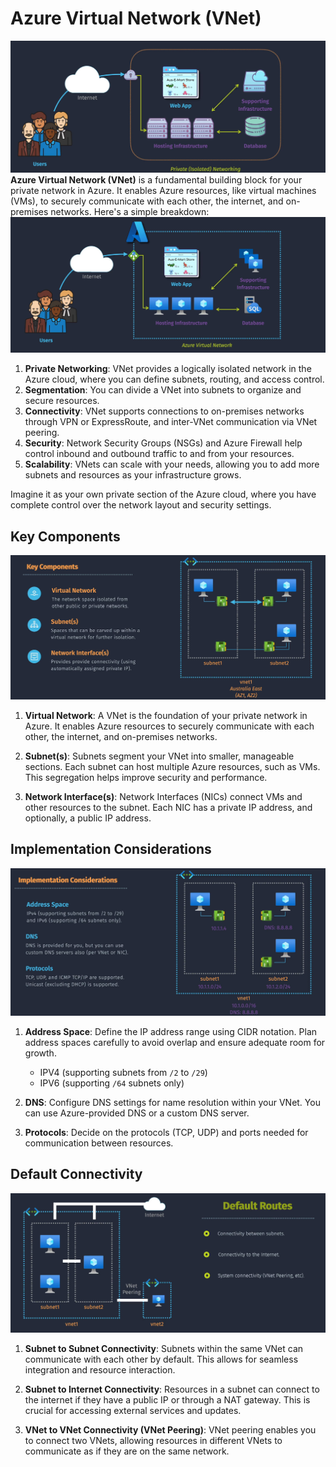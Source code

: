 # Azure Virtual Network (VNet)

![alt text](images/az-vnet-before.png)
**Azure Virtual Network (VNet)** is a fundamental building block for your private network in Azure. It enables Azure resources, like virtual machines (VMs), to securely communicate with each other, the internet, and on-premises networks. Here's a simple breakdown:
![alt text](images/az-vnet-after.png)

1. **Private Networking**: VNet provides a logically isolated network in the Azure cloud, where you can define subnets, routing, and access control.
2. **Segmentation**: You can divide a VNet into subnets to organize and secure resources.
3. **Connectivity**: VNet supports connections to on-premises networks through VPN or ExpressRoute, and inter-VNet communication via VNet peering.
4. **Security**: Network Security Groups (NSGs) and Azure Firewall help control inbound and outbound traffic to and from your resources.
5. **Scalability**: VNets can scale with your needs, allowing you to add more subnets and resources as your infrastructure grows.

Imagine it as your own private section of the Azure cloud, where you have complete control over the network layout and security settings.

## Key Components

![alt text](images/az-vnet-component.png)

1. **Virtual Network**: A VNet is the foundation of your private network in Azure. It enables Azure resources to securely communicate with each other, the internet, and on-premises networks.

2. **Subnet(s)**: Subnets segment your VNet into smaller, manageable sections. Each subnet can host multiple Azure resources, such as VMs. This segregation helps improve security and performance.

3. **Network Interface(s)**: Network Interfaces (NICs) connect VMs and other resources to the subnet. Each NIC has a private IP address, and optionally, a public IP address.

## Implementation Considerations

![alt text](images/az-vnet-considrations.png)

1. **Address Space**: Define the IP address range using CIDR notation. Plan address spaces carefully to avoid overlap and ensure adequate room for growth.

   - IPV4 (supporting subnets from `/2` to `/29`)
   - IPV6 (supporting `/64` subnets only)

2. **DNS**: Configure DNS settings for name resolution within your VNet. You can use Azure-provided DNS or a custom DNS server.

3. **Protocols**: Decide on the protocols (TCP, UDP) and ports needed for communication between resources.

## Default Connectivity

![alt text](images/az-vnet-default-connectivity.png)

1. **Subnet to Subnet Connectivity**: Subnets within the same VNet can communicate with each other by default. This allows for seamless integration and resource interaction.

2. **Subnet to Internet Connectivity**: Resources in a subnet can connect to the internet if they have a public IP or through a NAT gateway. This is crucial for accessing external services and updates.

3. **VNet to VNet Connectivity (VNet Peering)**: VNet peering enables you to connect two VNets, allowing resources in different VNets to communicate as if they are on the same network.
